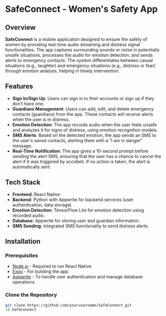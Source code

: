 # SafeConnect - Women's Safety App

## Overview

**SafeConnect** is a mobile application designed to ensure the safety of women by providing real-time audio streaming and distress signal functionalities. The app captures surrounding sounds or noise in potentially unsafe situations, processes the audio for emotion detection, and sends alerts to emergency contacts. The system differentiates between casual situations (e.g., laughter) and emergency situations (e.g., distress or fear) through emotion analysis, helping in timely intervention.

## Features

- **Sign In/Sign Up**: Users can sign in to their accounts or sign up if they don’t have one.
- **Guardians Management**: Users can add, edit, and delete emergency contacts (guardians) from the app. These contacts will receive alerts when the user is in distress.
- **Emotion Detection**: The app records audio when the user feels unsafe and analyzes it for signs of distress, using emotion recognition models.
- **SMS Alerts**: Based on the detected emotion, the app sends an SMS to the user's saved contacts, alerting them with a "I am in danger" message.
- **Real-Time Notification**: The app gives a 10-second prompt before sending the alert SMS, ensuring that the user has a chance to cancel the alert if it was triggered by accident. If no action is taken, the alert is automatically sent.

## Tech Stack

- **Frontend**: React Native
- **Backend**: Python with Appwrite for backend services (user authentication, data storage)
- **Emotion Detection**: TensorFlow Lite for emotion detection using recorded audio.
- **Database**: Appwrite for storing user and guardian information.
- **SMS Sending**: Integrated SMS functionality to send distress alerts.

## Installation

### Prerequisites

- [Node.js](https://nodejs.org/) - Required to run React Native.
- [Expo](https://expo.dev/) - For building the app.
- [Appwrite](https://appwrite.io/) - To handle user authentication and manage database operations.

### Clone the Repository

```bash
git clone https://github.com/yourusername/SafeConnect.git
cd SafeConnect
